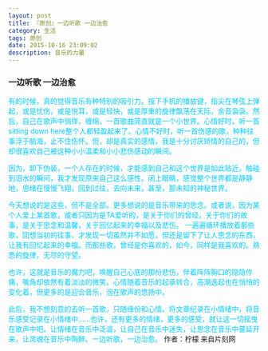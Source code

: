 ```yaml
---
layout: post
title: 『原创』一边听歌 一边治愈
category: 生活
tags: 原创
date: 2015-10-16 23:09:02
description: 音乐的力量
---
```


### 一边听歌 一边治愈

<span style="color: #00ccff;">有的时候，真的觉得音乐有种特别的吸引力。按下手机的播放键，指尖在琴弦上弹起，或是忧伤，或是悦耳，或是轻快，或是厚重的旋律飘荡在天际，余音袅袅。然后，自己在歌声中徜徉，缠绵。一首歌曲简直就是一个小世界。心情好时，听一首sitting down here整个人都轻盈起来了。心情不好时，听一首伤感的歌，种种往事浮于脑海，止不住伤怀。但，却是真实的感情，我是十分讨厌矫情的自己的，但却很喜欢自己被这种小小温柔和小小悲伤感动的瞬间。</span>

<span style="color: #00ccff;">因为，卸下伪装，一个人存在的时候，才能感到自己和这个世界是如此贴近。触碰到泪水的瞬间，我才发现原来自己这么感性。闭上眼睛，感觉整个世界都是静静地，思绪在慢慢飞翔，回到过往，去向未来，甚至，那未知的神秘世界。</span>

<span style="color: #00ccff;">今天想说的是这些，但不是全部。更多想说的是音乐带来的思念。或者说，因为某个人爱上某首歌，或者只因为是TA爱听的，是关于你们的曾经，关于你们的故事，是关于思念和温馨，关于回忆起来的幸福以及悲伤。</span>
<span style="color: #00ccff;">一遍遍循环播放着那些歌，回想当初的往事，才发现一切虽然并不如愿，但还是留下了让人思念的东西，让我有回忆起来的幸福。而那些歌，曾经是你喜欢的，如今，同样是我喜欢的。熟悉的旋律，无尽的守望。</span>

<span style="color: #00ccff;">也许，这就是音乐的魔力吧，唤醒自己心底的那份悲伤，伴着阵阵胸口的隐隐作痛，嘴角却依然有着淡淡的微笑。心情随着音乐的起承转合，高潮迭起也在悄悄的变化着，但更多的是迎合音乐，泡在歌声的悠扬中。</span>

<span style="color: #00ccff;">此后，我不想刻意的去听一首歌，只随缘份和心情。将文章纪录在小情绪中，将音乐感受记录在小情绪中......也许，还有更多的情绪，更多的感受，就让这一切摇曳在歌声中吧。让情绪在音乐中泛滥，让自己在音乐中迷失，让思念在音乐中蔓延开来，让灵魂在音乐中陶醉。一边听歌，一边治愈。</span>
作者：柠檬 来自片刻网